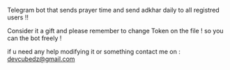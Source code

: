 Telegram bot that sends prayer time and send adkhar daily to all registred users !!

Consider it a gift and please remember to change Token on the file ! so you can the bot freely !

if u need any help modifying it or something contact me on : devcubedz@gmail.com
